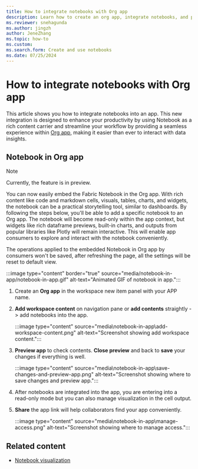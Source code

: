 ```yaml
---
title: How to integrate notebooks with Org app
description: Learn how to create an org app, integrate notebooks, and preview contents in the app.
ms.reviewer: snehagunda
ms.author: jingzh
author: JeneZhang
ms.topic: how-to
ms.custom:
ms.search.form: Create and use notebooks
ms.date: 07/25/2024
---
```


# How to integrate notebooks with Org app

This article shows you how to integrate notebooks into an app. This new integration is designed to enhance your productivity by using Notebook as a rich content carrier and streamline your workflow by providing a seamless experience within [Org app](/power-bi/consumer/org-app-items/org-app-items), making it easier than ever to interact with data insights.  

## Notebook in Org app 

> [!NOTE]
> Currently, the feature is in preview.

You can now easily embed the Fabric Notebook in the Org app. With rich content like code and markdown cells, visuals, tables, charts, and widgets, the notebook can be a practical storytelling tool, similar to dashboards. By following the steps below, you'll be able to add a specific notebook to an Org app. The notebook will become read-only within the app context, but widgets like rich dataframe previews, built-in charts, and outputs from popular libraries like Plotly will remain interactive. This will enable app consumers to explore and interact with the notebook conveniently.

The operations applied to the embedded Notebook in Org app by consumers won't be saved, after refreshing the page, all the settings will be reset to default view.

:::image type="content" border="true" source="media/notebook-in-app/notebook-in-app.gif" alt-text="Animated GIF of notebook in app.":::

1. Create an **Org app** in the workspace new item panel with your APP name.

1. **Add workspace content** on navigation pane or **add contents** straightly -> add notebooks into the app.

    :::image type="content" source="media\notebook-in-app\add-workspace-content.png" alt-text="Screenshot showing add workspace content.":::

1. **Preview app** to check contents. **Close preview** and back to **save** your changes if everything is well.

    :::image type="content" source="media\notebook-in-app\save-changes-and-preview-app.png" alt-text="Screenshot showing where to save changes and preview app.":::

1. After notebooks are integrated into the app, you are entering into a read-only mode but you can also manage visualization in the cell output.

1. **Share** the app link will help collaborators find your app conveniently.

    :::image type="content" source="media\notebook-in-app\manage-access.png" alt-text="Screenshot showing where to manage access.":::

## Related content

- [Notebook visualization](notebook-visualization.md)
